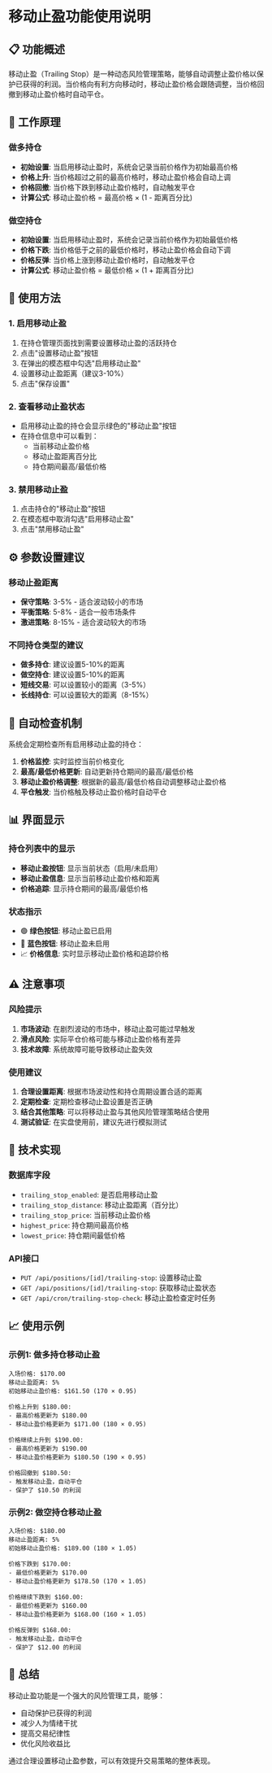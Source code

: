 # 移动止盈功能使用说明

## 📋 功能概述

移动止盈（Trailing Stop）是一种动态风险管理策略，能够自动调整止盈价格以保护已获得的利润。当价格向有利方向移动时，移动止盈价格会跟随调整，当价格回撤到移动止盈价格时自动平仓。

## 🎯 工作原理

### 做多持仓
- **初始设置**: 当启用移动止盈时，系统会记录当前价格作为初始最高价格
- **价格上升**: 当价格超过之前的最高价格时，移动止盈价格会自动上调
- **价格回撤**: 当价格下跌到移动止盈价格时，自动触发平仓
- **计算公式**: 移动止盈价格 = 最高价格 × (1 - 距离百分比)

### 做空持仓
- **初始设置**: 当启用移动止盈时，系统会记录当前价格作为初始最低价格
- **价格下跌**: 当价格低于之前的最低价格时，移动止盈价格会自动下调
- **价格反弹**: 当价格上涨到移动止盈价格时，自动触发平仓
- **计算公式**: 移动止盈价格 = 最低价格 × (1 + 距离百分比)

## 🚀 使用方法

### 1. 启用移动止盈
1. 在持仓管理页面找到需要设置移动止盈的活跃持仓
2. 点击"设置移动止盈"按钮
3. 在弹出的模态框中勾选"启用移动止盈"
4. 设置移动止盈距离（建议3-10%）
5. 点击"保存设置"

### 2. 查看移动止盈状态
- 启用移动止盈的持仓会显示绿色的"移动止盈"按钮
- 在持仓信息中可以看到：
  - 当前移动止盈价格
  - 移动止盈距离百分比
  - 持仓期间最高/最低价格

### 3. 禁用移动止盈
1. 点击持仓的"移动止盈"按钮
2. 在模态框中取消勾选"启用移动止盈"
3. 点击"禁用移动止盈"

## ⚙️ 参数设置建议

### 移动止盈距离
- **保守策略**: 3-5% - 适合波动较小的市场
- **平衡策略**: 5-8% - 适合一般市场条件
- **激进策略**: 8-15% - 适合波动较大的市场

### 不同持仓类型的建议
- **做多持仓**: 建议设置5-10%的距离
- **做空持仓**: 建议设置5-10%的距离
- **短线交易**: 可以设置较小的距离（3-5%）
- **长线持仓**: 可以设置较大的距离（8-15%）

## 🔄 自动检查机制

系统会定期检查所有启用移动止盈的持仓：

1. **价格监控**: 实时监控当前价格变化
2. **最高/最低价格更新**: 自动更新持仓期间的最高/最低价格
3. **移动止盈价格调整**: 根据新的最高/最低价格自动调整移动止盈价格
4. **平仓触发**: 当价格触及移动止盈价格时自动平仓

## 📊 界面显示

### 持仓列表中的显示
- **移动止盈按钮**: 显示当前状态（启用/未启用）
- **移动止盈信息**: 显示当前移动止盈价格和距离
- **价格追踪**: 显示持仓期间的最高/最低价格

### 状态指示
- 🟢 **绿色按钮**: 移动止盈已启用
- 🔵 **蓝色按钮**: 移动止盈未启用
- 📈 **价格信息**: 实时显示移动止盈价格和追踪价格

## ⚠️ 注意事项

### 风险提示
1. **市场波动**: 在剧烈波动的市场中，移动止盈可能过早触发
2. **滑点风险**: 实际平仓价格可能与移动止盈价格有差异
3. **技术故障**: 系统故障可能导致移动止盈失效

### 使用建议
1. **合理设置距离**: 根据市场波动性和持仓周期设置合适的距离
2. **定期检查**: 定期检查移动止盈设置是否正确
3. **结合其他策略**: 可以将移动止盈与其他风险管理策略结合使用
4. **测试验证**: 在实盘使用前，建议先进行模拟测试

## 🔧 技术实现

### 数据库字段
- `trailing_stop_enabled`: 是否启用移动止盈
- `trailing_stop_distance`: 移动止盈距离（百分比）
- `trailing_stop_price`: 当前移动止盈价格
- `highest_price`: 持仓期间最高价格
- `lowest_price`: 持仓期间最低价格

### API接口
- `PUT /api/positions/[id]/trailing-stop`: 设置移动止盈
- `GET /api/positions/[id]/trailing-stop`: 获取移动止盈状态
- `GET /api/cron/trailing-stop-check`: 移动止盈检查定时任务

## 📈 使用示例

### 示例1: 做多持仓移动止盈
```
入场价格: $170.00
移动止盈距离: 5%
初始移动止盈价格: $161.50 (170 × 0.95)

价格上升到 $180.00:
- 最高价格更新为 $180.00
- 移动止盈价格更新为 $171.00 (180 × 0.95)

价格继续上升到 $190.00:
- 最高价格更新为 $190.00
- 移动止盈价格更新为 $180.50 (190 × 0.95)

价格回撤到 $180.50:
- 触发移动止盈，自动平仓
- 保护了 $10.50 的利润
```

### 示例2: 做空持仓移动止盈
```
入场价格: $180.00
移动止盈距离: 5%
初始移动止盈价格: $189.00 (180 × 1.05)

价格下跌到 $170.00:
- 最低价格更新为 $170.00
- 移动止盈价格更新为 $178.50 (170 × 1.05)

价格继续下跌到 $160.00:
- 最低价格更新为 $160.00
- 移动止盈价格更新为 $168.00 (160 × 1.05)

价格反弹到 $168.00:
- 触发移动止盈，自动平仓
- 保护了 $12.00 的利润
```

## 🎉 总结

移动止盈功能是一个强大的风险管理工具，能够：
- 自动保护已获得的利润
- 减少人为情绪干扰
- 提高交易纪律性
- 优化风险收益比

通过合理设置移动止盈参数，可以有效提升交易策略的整体表现。 